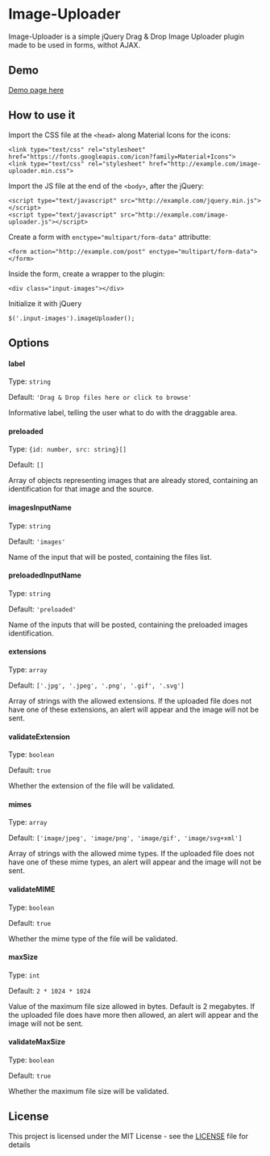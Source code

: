 # Image-Uploader
Image-Uploader is a simple jQuery Drag & Drop Image Uploader plugin made to be used in forms, withot AJAX.

## Demo
[Demo page here](https://christianbayer.github.io/image-uploader/)

## How to use it
Import the CSS file at the `<head>` along Material Icons for the icons:
```
<link type="text/css" rel="stylesheet" href="https://fonts.googleapis.com/icon?family=Material+Icons">
<link type="text/css" rel="stylesheet" href="http://example.com/image-uploader.min.css">
```
Import the JS file at the end of the `<body>`, after the jQuery:
```
<script type="text/javascript" src="http://example.com/jquery.min.js"></script>
<script type="text/javascript" src="http://example.com/image-uploader.js"></script>
```
Create a form with `enctype="multipart/form-data"` attributte:
```
<form action="http://example.com/post" enctype="multipart/form-data"></form>
```
Inside the form, create a wrapper to the plugin:
```
<div class="input-images"></div>
```
Initialize it with jQuery 
```
$('.input-images').imageUploader();
```

## Options

#### label
Type: `string`

Default: `'Drag & Drop files here or click to browse'`

Informative label, telling the user what to do with the draggable area.

#### preloaded
Type: `{id: number, src: string}[]`

Default: `[]`

Array of objects representing images that are already stored, containing an identification for that image and the source.

#### imagesInputName
Type: `string`

Default: `'images'`

Name of the input that will be posted, containing the files list.

#### preloadedInputName
Type: `string`

Default: `'preloaded'`

Name of the inputs that will be posted, containing the preloaded images identification.

#### extensions
Type: `array`

Default: `['.jpg', '.jpeg', '.png', '.gif', '.svg']`

Array of strings with the allowed extensions. If the uploaded file does not have one of these extensions, an alert will appear and the image will not be sent.

#### validateExtension
Type: `boolean`

Default: `true`

Whether the extension of the file will be validated.

#### mimes
Type: `array`

Default: `['image/jpeg', 'image/png', 'image/gif', 'image/svg+xml']`

Array of strings with the allowed mime types. If the uploaded file does not have one of these mime types, an alert will appear and the image will not be sent.

#### validateMIME
Type: `boolean`

Default: `true`

Whether the mime type of the file will be validated.

#### maxSize
Type: `int`

Default: `2 * 1024 * 1024`

Value of the maximum file size allowed in bytes. Default is 2 megabytes. If the uploaded file does have more then allowed, an alert will appear and the image will not be sent.

#### validateMaxSize
Type: `boolean`

Default: `true`

Whether the maximum file size will be validated.

## License

This project is licensed under the MIT License - see the [LICENSE](LICENSE) file for details